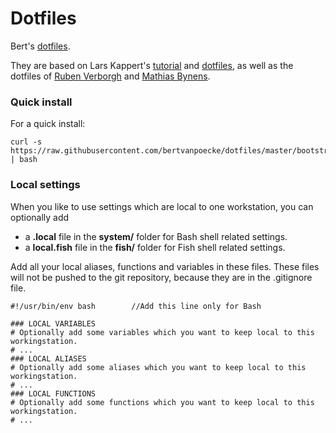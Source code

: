 # Dotfiles
Bert's [dotfiles](https://dotfiles.github.io/).

They are based on Lars Kappert's [tutorial](https://medium.com/@webprolific/getting-started-with-dotfiles-43c3602fd789) and [dotfiles](https://github.com/webpro/dotfiles), as well as the dotfiles of [Ruben Verborgh](https://github.com/RubenVerborgh/dotfiles) and [Mathias Bynens](https://github.com/mathiasbynens/dotfiles).

### Quick install
For a quick install:
```
curl -s https://raw.githubusercontent.com/bertvanpoecke/dotfiles/master/bootstrap | bash
```

### Local settings
When you like to use settings which are local to one workstation, you can optionally add
* a **.local** file in the **system/** folder for Bash shell related settings.
* a **local.fish** file in the **fish/** folder for Fish shell related settings.

Add all your local aliases, functions and variables in these files.
These files will not be pushed to the git repository, because they are in the .gitignore file.
```
#!/usr/bin/env bash        //Add this line only for Bash

### LOCAL VARIABLES
# Optionally add some variables which you want to keep local to this workingstation.
# ...
### LOCAL ALIASES
# Optionally add some aliases which you want to keep local to this workingstation.
# ...
### LOCAL FUNCTIONS
# Optionally add some functions which you want to keep local to this workingstation.
# ...
```